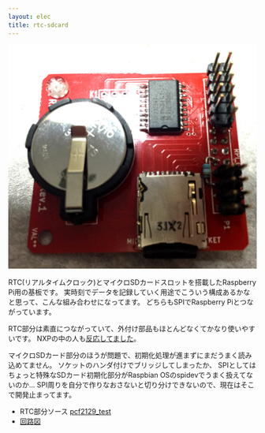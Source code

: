 ```yaml
---
layout: elec
title: rtc-sdcard
---
```


![rtc-sdcard.jpg](rtc-sdcard.jpg)

RTC(リアルタイムクロック)とマイクロSDカードスロットを搭載したRaspberry Pi用の基板です。
実時刻でデータを記録していく用途でこういう構成あるかなと思って、こんな組み合わせになってます。
どちらもSPIでRaspberry Piとつながっています。

RTC部分は素直につながっていて、外付け部品もほとんどなくてかなり使いやすいです。
NXPの中の人も[反応してました](https://twitter.com/fs495/status/669231277929705472)。

マイクロSDカード部分のほうが問題で、初期化処理が進まずにまだうまく読み込めてません。
ソケットのハンダ付けでブリッジしてしまったか、
SPIとしてはちょっと特殊なSDカード初期化部分がRaspbian OSのspidevでうまく扱えてないのか…
SPI周りを自分で作りなおさないと切り分けできないので、現在はそこで開発止まってます。

- RTC部分ソース [pcf2129_test](https://bitbucket.org/fs495/rpi2/src)
- [回路図](rtc-sdcard.pdf)
